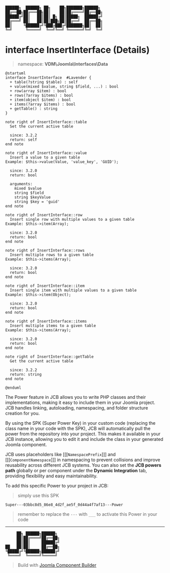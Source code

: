 ```
██████╗  ██████╗ ██╗    ██╗███████╗██████╗
██╔══██╗██╔═══██╗██║    ██║██╔════╝██╔══██╗
██████╔╝██║   ██║██║ █╗ ██║█████╗  ██████╔╝
██╔═══╝ ██║   ██║██║███╗██║██╔══╝  ██╔══██╗
██║     ╚██████╔╝╚███╔███╔╝███████╗██║  ██║
╚═╝      ╚═════╝  ╚══╝╚══╝ ╚══════╝╚═╝  ╚═╝
```
# interface InsertInterface (Details)
> namespace: **VDM\Joomla\Interfaces\Data**

```uml
@startuml
interface InsertInterface  #Lavender {
  + table(?string $table) : self
  + value(mixed $value, string $field, ...) : bool
  + row(array $item) : bool
  + rows(?array $items) : bool
  + item(object $item) : bool
  + items(?array $items) : bool
  + getTable() : string
}

note right of InsertInterface::table
  Set the current active table

  since: 3.2.2
  return: self
end note

note right of InsertInterface::value
  Insert a value to a given table
Example: $this->value(Value, 'value_key', 'GUID');

  since: 3.2.0
  return: bool
  
  arguments:
    mixed $value
    string $field
    string $keyValue
    string $key = 'guid'
end note

note right of InsertInterface::row
  Insert single row with multiple values to a given table
Example: $this->item(Array);

  since: 3.2.0
  return: bool
end note

note right of InsertInterface::rows
  Insert multiple rows to a given table
Example: $this->items(Array);

  since: 3.2.0
  return: bool
end note

note right of InsertInterface::item
  Insert single item with multiple values to a given table
Example: $this->item(Object);

  since: 3.2.0
  return: bool
end note

note right of InsertInterface::items
  Insert multiple items to a given table
Example: $this->items(Array);

  since: 3.2.0
  return: bool
end note

note right of InsertInterface::getTable
  Get the current active table

  since: 3.2.2
  return: string
end note
 
@enduml
```

The Power feature in JCB allows you to write PHP classes and their implementations, making it easy to include them in your Joomla project. JCB handles linking, autoloading, namespacing, and folder structure creation for you.

By using the SPK (Super Power Key) in your custom code (replacing the class name in your code with the SPK), JCB will automatically pull the power from the repository into your project. This makes it available in your JCB instance, allowing you to edit it and include the class in your generated Joomla component.

JCB uses placeholders like [[[`NamespacePrefix`]]] and [[[`ComponentNamespace`]]] in namespacing to prevent collisions and improve reusability across different JCB systems. You can also set the **JCB powers path** globally or per component under the **Dynamic Integration** tab, providing flexibility and easy maintainability.

To add this specific Power to your project in JCB:

> simply use this SPK
```
Super---03bbc8d5_86e8_4d2f_ae5f_0d44a4f7af13---Power
```
> remember to replace the `---` with `___` to activate this Power in your code

---
```
     ██╗ ██████╗██████╗
     ██║██╔════╝██╔══██╗
     ██║██║     ██████╔╝
██   ██║██║     ██╔══██╗
╚█████╔╝╚██████╗██████╔╝
 ╚════╝  ╚═════╝╚═════╝
```
> Build with [Joomla Component Builder](https://git.vdm.dev/joomla/Component-Builder)

